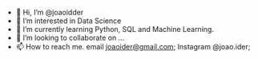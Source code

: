 - 👋 Hi, I’m @joaoidder
- 👀 I’m interested in Data Science
- 🌱 I’m currently learning Python, SQL and Machine Learning.
- 💞️ I’m looking to collaborate on ...
- 📫 How to reach me. email joaoider@gmail.com; Instagram @joao.ider;
 
<!---
joaoidder/joaoidder is a ✨ special ✨ repository because its `README.md` (this file) appears on your GitHub profile.
You can click the Preview link to take a look at your changes.
--->
